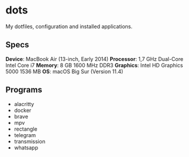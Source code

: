 # dots

My dotfiles, configuration and installed applications.

## Specs

**Device**: MacBook Air (13-inch, Early 2014)
**Processor**: 1,7 GHz Dual-Core Intel Core i7
**Memory**: 8 GB 1600 MHz DDR3
**Graphics**: Intel HD Graphics 5000 1536 MB
**OS**: macOS Big Sur (Version 11.4)

## Programs

- alacritty
- docker
- brave
- mpv
- rectangle
- telegram
- transmission
- whatsapp
